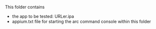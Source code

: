 
This folder contains

* the app to be tested: URLer.ipa
* appium.txt file for starting the arc command console within this folder
